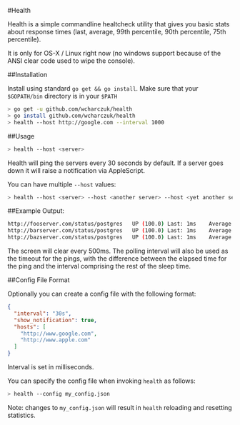 #Health

Health is a simple commandline healtcheck utility that gives you basic stats about response times (last, average, 99th percentile, 90th percentile, 75th percentile).

It is only for OS-X / Linux right now (no windows support because of the ANSI clear code used to wipe the console).

##Installation

Install using standard `go get && go install`. Make sure that your `$GOPATH/bin` directory is in your `$PATH`

```bash
> go get -u github.com/wcharczuk/health
> go install github.com/wcharczuk/health
> health --host http://google.com --interval 1000
```

##Usage

```bash
> health --host <server>
```

Health will ping the servers every 30 seconds by default. If a server goes down it will raise a notification via AppleScript. 

You can have multiple `--host` values:

```bash
> health --host <server> --host <another server> --host <yet another server>
```

##Example Output:

```bash
http://fooserver.com/status/postgres   UP (100.0) Last: 1ms    Average: 2ms    99th: 2ms     90th: 2ms    75th: 2ms
http://barserver.com/status/postgres   UP (100.0) Last: 1ms    Average: 2ms    99th: 3ms     90th: 2ms    75th: 2ms
http://bazserver.com/status/postgres   UP (100.0) Last: 1ms    Average: 2ms    99th: 4ms     90th: 2ms    75th: 1ms
```

The screen will clear every 500ms. The polling interval will also be used as the timeout for the pings, with the difference between the elapsed time for the ping and the interval comprising the rest of the sleep time.

##Config File Format

Optionally you can create a config file with the following format:

```json
{
  "interval": "30s",
  "show_notification": true,
  "hosts": [
    "http://www.google.com",
    "http://www.apple.com"
  ]
}
```

Interval is set in milliseconds. 

You can specify the config file when invoking `health` as follows:

```bash
> health --config my_config.json
```

Note: changes to `my_config.json` will result in `health` reloading and resetting statistics. 
